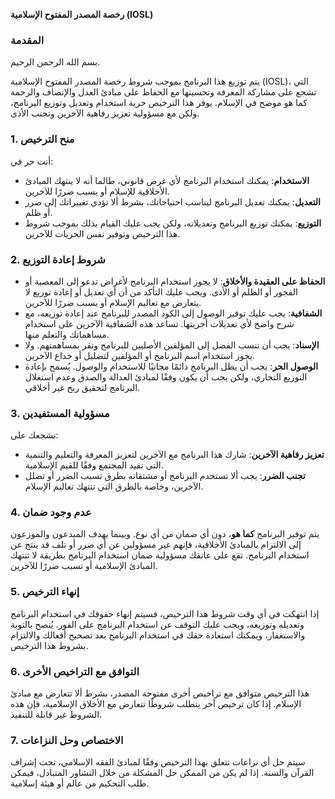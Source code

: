 **رخصة المصدر المفتوح الإسلامية (IOSL)**

### المقدمة

بسم الله الرحمن الرحيم.

يتم توزيع هذا البرنامج بموجب شروط رخصة المصدر المفتوح الإسلامية (IOSL)، التي تشجع على مشاركة المعرفة وتحسينها مع الحفاظ على مبادئ العدل والإنصاف والرحمة كما هو موضح في الإسلام. يوفر هذا الترخيص حرية استخدام وتعديل وتوزيع البرنامج، ولكن مع مسؤولية تعزيز رفاهية الآخرين وتجنب الأذى.

### 1. منح الترخيص

أنت حر في:

- **الاستخدام**: يمكنك استخدام البرنامج لأي غرض قانوني، طالما أنه لا ينتهك المبادئ الأخلاقية للإسلام أو يسبب ضررًا للآخرين.
- **التعديل**: يمكنك تعديل البرنامج ليناسب احتياجاتك، بشرط ألا تؤدي تغييراتك إلى ضرر أو ظلم.
- **التوزيع**: يمكنك توزيع البرنامج وتعديلاته، ولكن يجب عليك القيام بذلك بموجب شروط هذا الترخيص وتوفير نفس الحريات للآخرين.

### 2. شروط إعادة التوزيع

- **الحفاظ على العقيدة والأخلاق**: لا يجوز استخدام البرنامج لأغراض تدعو إلى المعصية أو الفجور أو الظلم أو الأذى. ويجب عليك التأكد من أن أي تعديل أو إعادة توزيع لا يتعارض مع تعاليم الإسلام أو يسبب ضررًا للآخرين.
- **الشفافية**: يجب عليك توفير الوصول إلى الكود المصدر للبرنامج عند إعادة توزيعه، مع شرح واضح لأي تعديلات أجريتها. تساعد هذه الشفافية الآخرين على استخدام مساهماتك والتعلم منها.
- **الإسناد**: يجب أن تنسب الفضل إلى المؤلفين الأصليين للبرنامج وتقر بمساهمتهم. ولا يجوز استخدام اسم البرنامج أو المؤلفين لتضليل أو خداع الآخرين.
- **الوصول الحر**: يجب أن يظل البرنامج دائمًا مجانيًا للاستخدام والوصول. يُسمح بإعادة التوزيع التجاري، ولكن يجب أن يكون وفقًا لمبادئ العدالة والصدق وعدم استغلال البرنامج لتحقيق ربح غير أخلاقي.

### 3. مسؤولية المستفيدين

نشجعك على:

- **تعزيز رفاهية الآخرين**: شارك هذا البرنامج مع الآخرين لتعزيز المعرفة والتعليم والتنمية التي تفيد المجتمع وفقًا للقيم الإسلامية.
- **تجنب الضرر**: يجب ألا تستخدم البرنامج أو مشتقاته بطرق تسبب الضرر أو تضلل الآخرين، وخاصة بالطرق التي تنتهك تعاليم الإسلام.

### 4. عدم وجود ضمان

يتم توفير البرنامج **كما هو**، دون أي ضمان من أي نوع. وبينما يهدف المبدعون والموزعون إلى الالتزام بالمبادئ الأخلاقية، فإنهم غير مسؤولين عن أي ضرر أو تلف قد ينتج عن استخدام البرنامج. تقع على عاتقك مسؤولية ضمان استخدام البرنامج بطريقة لا تنتهك المبادئ الإسلامية أو تسبب ضررًا للآخرين.

### 5. إنهاء الترخيص

إذا انتهكت في أي وقت شروط هذا الترخيص، فسيتم إنهاء حقوقك في استخدام البرنامج وتعديله وتوزيعه، ويجب عليك التوقف عن استخدام البرنامج على الفور. يُنصح بالتوبة والاستغفار، ويمكنك استعادة حقك في استخدام البرنامج بعد تصحيح أفعالك والالتزام بشروط هذا الترخيص.

### 6. التوافق مع التراخيص الأخرى

هذا الترخيص متوافق مع تراخيص أخرى مفتوحة المصدر، بشرط ألا تتعارض مع مبادئ الإسلام. إذا كان ترخيص آخر يتطلب شروطًا تتعارض مع الأخلاق الإسلامية، فإن هذه الشروط غير قابلة للتنفيذ.

### 7. الاختصاص وحل النزاعات

سيتم حل أي نزاعات تتعلق بهذا الترخيص وفقًا لمبادئ الفقه الإسلامي، تحت إشراف القرآن والسنة. إذا لم يكن من الممكن حل المشكلة من خلال التشاور المتبادل، فيمكن طلب التحكيم من عالم أو هيئة إسلامية.
